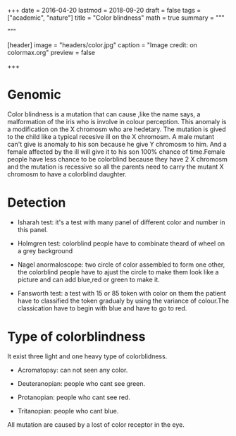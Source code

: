 +++
date = 2016-04-20
lastmod = 2018-09-20
draft = false
tags = ["academic", "nature"]
title = "Color blindness"
math = true
summary = """

"""

[header]
image = "headers/color.jpg"
caption = "Image credit:  on colormax.org"
preview = false

+++
# Genomic
Color blindness is a mutation that can cause ,like the name says, a malformation of the iris who is involve in colour perception. This anomaly is a modification on the X chromosm who are hedetary. The mutation is gived to the child like a typical recesive ill on the X chromosm. A male mutant can't give is anomaly to his son because he give Y chromosm to him. And a female affected by the ill will give it to his son 100% chance of time.Female people have less chance to be colorblind because they have 2 X chromosm and the mutation is recessive so all the parents need to carry the mutant X chromosm to have a colorblind daughter.

# Detection
- Isharah test: it's a test with many panel of different color and number in this panel. 

- Holmgren test: colorblind people have to combinate theard of wheel on a grey background 

- Nagel anormaloscope: two circle of color assembled to form one other, the colorblind people have to ajust the circle to make them look like a picture and can add blue,red or green to make it. 

- Fansworth test: a test with 15 or 85 token with color on them the patient have to classified the token gradualy by using the variance of colour.The classication have to begin with blue and have to go to red.

# Type of colorblindness
It exist three light and one heavy type of colorblidness.

- Acromatopsy: can not seen any color.

- Deuteranopian: people who cant see green. 

- Protanopian: people who cant see red.

- Tritanopian: people who cant blue.

All mutation are caused by a lost of color receptor in the eye.







